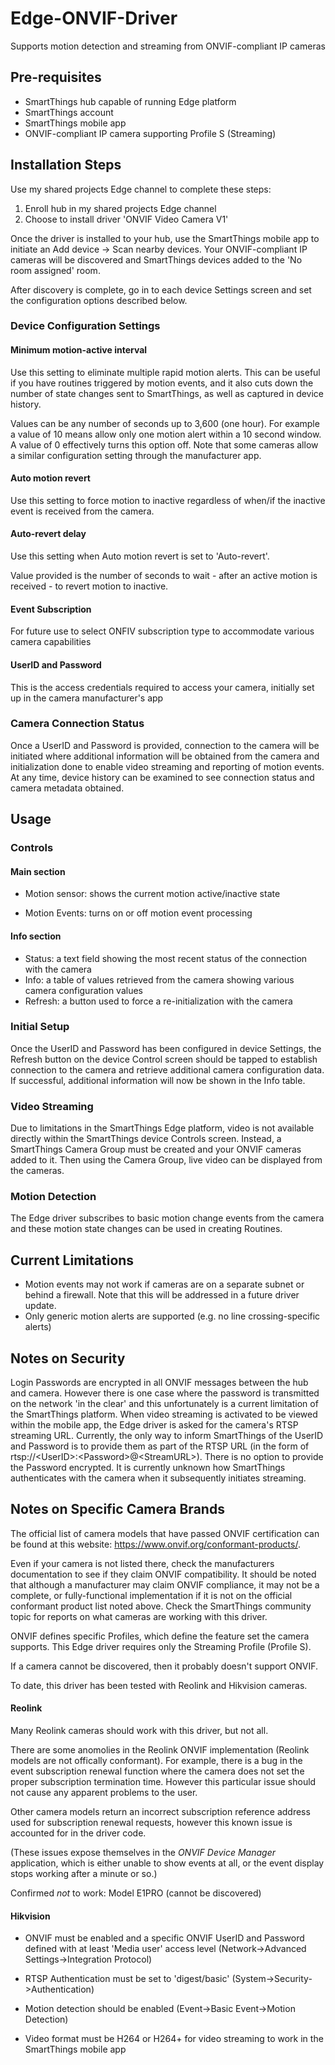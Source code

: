 # Edge-ONVIF-Driver
Supports motion detection and streaming from ONVIF-compliant IP cameras
## Pre-requisites
- SmartThings hub capable of running Edge platform
- SmartThings account
- SmartThings mobile app
- ONVIF-compliant IP camera supporting Profile S (Streaming) 
## Installation Steps
Use my shared projects Edge channel to complete these steps:
1. Enroll hub in my shared projects Edge channel
2. Choose to install driver 'ONVIF Video Camera V1'

Once the driver is installed to your hub, use the SmartThings mobile app to initiate an Add device -> Scan nearby devices.  Your ONVIF-compliant IP cameras will be discovered and SmartThings devices added to the 'No room assigned' room.

After discovery is complete, go in to each device Settings screen and set the configuration options described below.

### Device Configuration Settings

#### Minimum motion-active interval
Use this setting to eliminate multiple rapid motion alerts.  This can be useful if you have routines triggered by motion events, and it also cuts down the number of state changes sent to SmartThings, as well as captured in device history.

Values can be any number of seconds up to 3,600 (one hour).  For example a value of 10 means allow only one motion alert within a 10 second window.  A value of 0 effectively turns this option off.  Note that some cameras allow a similar configuration setting through the manufacturer app.

#### Auto motion revert
Use this setting to force motion to inactive regardless of when/if the inactive event is received from the camera.

#### Auto-revert delay
Use this setting when Auto motion revert is set to 'Auto-revert'.  

Value provided is the number of seconds to wait - after an active motion is received - to revert motion to inactive.

#### Event Subscription
For future use to select ONFIV subscription type to accommodate various camera capabilities

#### UserID and Password
This is the access credentials required to access your camera, initially set up in the camera manufacturer's app

### Camera Connection Status
Once a UserID and Password is provided, connection to the camera will be initiated where additional information will be obtained from the camera and initialization done to enable video streaming and reporting of motion events.  At any time, device history can be examined to see connection status and camera metadata obtained.

## Usage
### Controls
#### Main section
- Motion sensor: shows the current motion active/inactive state

- Motion Events: turns on or off motion event processing

#### Info section
- Status:  a text field showing the most recent status of the connection with the camera
- Info:  a table of values retrieved from the camera showing various camera configuration values
- Refresh:  a button used to force a re-initialization with the camera

### Initial Setup
Once the UserID and Password has been configured in device Settings, the Refresh button on the device Control screen should be tapped to establish connection to the camera and retrieve additional camera configuration data.  If successful, additional information will now be shown in the Info table.

### Video Streaming
Due to limitations in the SmartThings Edge platform, video is not available directly within the SmartThings device Controls screen.  Instead, a SmartThings Camera Group must be created and your ONVIF cameras added to it.  Then using the Camera Group, live video can be displayed from the cameras.

### Motion Detection
The Edge driver subscribes to basic motion change events from the camera and these motion state changes can be used in creating Routines.

## Current Limitations
- Motion events may not work if cameras are on a separate subnet or behind a firewall. Note that this will be addressed in a future driver update.
- Only generic motion alerts are supported (e.g. no line crossing-specific alerts)

## Notes on Security
Login Passwords are encrypted in all ONVIF messages between the hub and camera.  However there is one case where the password is transmitted on the network 'in the clear' and this unfortunately is a current limitation of the SmartThings platform.  When video streaming is activated to be viewed within the mobile app, the Edge driver is asked for the camera's RTSP streaming URL.  Currently, the only way to inform SmartThings of the UserID and Password is to provide them as part of the RTSP URL (in the form of rtsp://\<UserID\>:\<Password>@<StreamURL\>).  There is no option to provide the Password encrypted.  It is currently unknown how SmartThings authenticates with the camera when it subsequently initiates streaming.

## Notes on Specific Camera Brands
The official list of camera models that have passed ONVIF certification can be found at this website:  https://www.onvif.org/conformant-products/.

Even if your camera is not listed there, check the manufacturers documentation to see if they claim ONVIF compatibility.  It should be noted that although a manufacturer may claim ONVIF compliance, it may not be a complete, or fully-functional implementation if it is not on the official conformant product list noted above.  Check the SmartThings community topic for reports on what cameras are working with this driver.

ONVIF defines specific Profiles, which define the feature set the camera supports.  This Edge driver requires only the Streaming Profile (Profile S).

If a camera cannot be discovered, then it probably doesn't support ONVIF.

To date, this driver has been tested with Reolink and Hikvision cameras.

#### Reolink
Many Reolink cameras should work with this driver, but not all.

There are some anomolies in the Reolink ONVIF implementation (Reolink models are not offically conformant). For example, there is a bug in the event subscription renewal function where the camera does not set the proper subscription termination time.  However this particular issue should not cause any apparent problems to the user.

Other camera models return an incorrect subscription reference address used for subscription renewal requests, however this known issue is accounted for in the driver code.  

(These issues expose themselves in the *ONVIF Device Manager* application, which is either unable to show events at all, or the event display stops working after a minute or so.)

Confirmed *not* to work:  Model E1PRO (cannot be discovered)

#### Hikvision
- ONVIF must be enabled and a specific ONVIF UserID and Password defined with at least 'Media user' access level (Network->Advanced Settings->Integration Protocol)

- RTSP Authentication must be set to 'digest/basic' (System->Security->Authentication)

- Motion detection should be enabled (Event->Basic Event->Motion Detection)

- Video format must be H264 or H264+ for video streaming to work in the SmartThings mobile app
